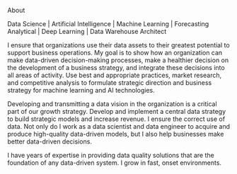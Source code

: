 About

Data Science | Artificial Intelligence | Machine Learning | Forecasting Analytical | Deep Learning | Data Warehouse Architect

I ensure that organizations use their data assets to their greatest potential to support business operations. My goal is to show how an organization can make data-driven decision-making processes, make a healthier decision on the development of a business strategy, and integrate these decisions into all areas of activity. Use best and appropriate practices, market research, and competitive analysis to formulate strategic direction and business strategy for machine learning and AI technologies.

Developing and transmitting a data vision in the organization is a critical part of our growth strategy. Develop and implement a central data strategy to build strategic models and increase revenue. I ensure the correct use of data. Not only do I work as a data scientist and data engineer to acquire and produce high-quality data-driven models, but I also help businesses make better data-driven decisions.

I have years of expertise in providing data quality solutions that are the foundation of any data-driven system. I grow in fast, onset environments.
